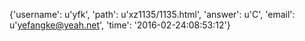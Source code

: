 {'username': u'yfk', 'path': u'xz1135/1135.html', 'answer': u'C', 'email': u'yefangke@yeah.net', 'time': '2016-02-24:08:53:12'}